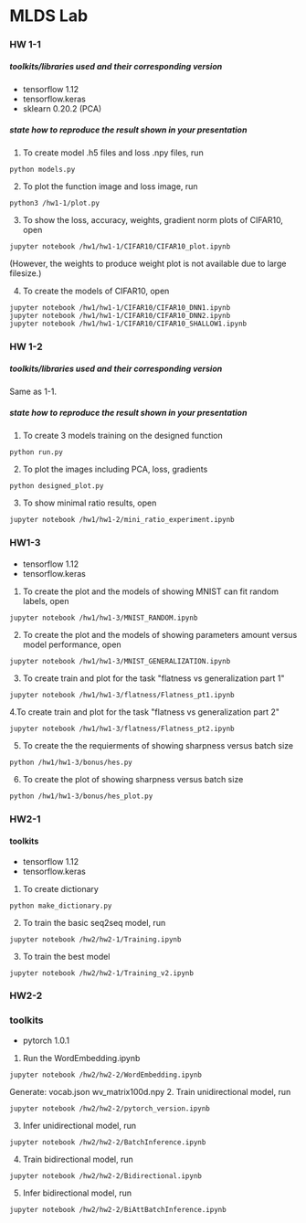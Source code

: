 # MLDS Lab
### HW 1-1
##### toolkits/libraries used and their corresponding version
- tensorflow 1.12
- tensorflow.keras
- sklearn 0.20.2 (PCA)

##### state how to reproduce the result shown in your presentation
1. To create model .h5 files and loss .npy files, run
```
python models.py
```
2. To plot the function image and loss image, run
```
python3 /hw1-1/plot.py
```
3. To show the loss, accuracy, weights, gradient norm plots of CIFAR10, open 
```
jupyter notebook /hw1/hw1-1/CIFAR10/CIFAR10_plot.ipynb
```
(However, the weights to produce weight plot is not available due to large filesize.)

4. To create the models of CIFAR10, open
```
jupyter notebook /hw1/hw1-1/CIFAR10/CIFAR10_DNN1.ipynb
jupyter notebook /hw1/hw1-1/CIFAR10/CIFAR10_DNN2.ipynb
jupyter notebook /hw1/hw1-1/CIFAR10/CIFAR10_SHALLOW1.ipynb
```

### HW 1-2
##### toolkits/libraries used and their corresponding version
Same as 1-1.

##### state how to reproduce the result shown in your presentation

1. To create 3 models training on the designed function
```
python run.py
```
2. To plot the images including PCA, loss, gradients
```
python designed_plot.py
```

3. To show minimal ratio results, open
```
jupyter notebook /hw1/hw1-2/mini_ratio_experiment.ipynb
```

### HW1-3
####
- tensorflow 1.12
- tensorflow.keras
1. To create the plot and the models of showing MNIST can fit random labels, open 
```
jupyter notebook /hw1/hw1-3/MNIST_RANDOM.ipynb
```
2. To create the plot and the models of showing parameters amount versus model performance, open
```
jupyter notebook /hw1/hw1-3/MNIST_GENERALIZATION.ipynb
```
3. To create train and plot for the task "flatness vs generalization part 1"
```
jupyter notebook /hw1/hw1-3/flatness/Flatness_pt1.ipynb
```
4.To create train and plot for the task "flatness vs generalization part 2"
```
jupyter notebook /hw1/hw1-3/flatness/Flatness_pt2.ipynb
```
5. To create the the requierments of showing sharpness versus batch size
```
python /hw1/hw1-3/bonus/hes.py
```
6. To create the plot of showing sharpness versus batch size
```
python /hw1/hw1-3/bonus/hes_plot.py
```

### HW2-1
#### toolkits
- tensorflow 1.12
- tensorflow.keras
1. To create dictionary
```
python make_dictionary.py
```
2. To train the basic seq2seq model, run
```
jupyter notebook /hw2/hw2-1/Training.ipynb
```
3. To train the best model
```
jupyter notebook /hw2/hw2-1/Training_v2.ipynb
```

### HW2-2
### toolkits
- pytorch 1.0.1
1. Run the WordEmbedding.ipynb
```
jupyter notebook /hw2/hw2-2/WordEmbedding.ipynb
```
Generate:
vocab.json
wv_matrix100d.npy
2. Train unidirectional model, run
```
jupyter notebook /hw2/hw2-2/pytorch_version.ipynb
```
3. Infer unidirectional model, run
```
jupyter notebook /hw2/hw2-2/BatchInference.ipynb
```
4. Train bidirectional model, run
```
jupyter notebook /hw2/hw2-2/Bidirectional.ipynb
```
5. Infer bidirectional model, run
```
jupyter notebook /hw2/hw2-2/BiAttBatchInference.ipynb
```
